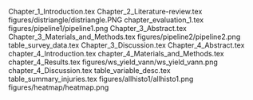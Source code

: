 Chapter_1_Introduction.tex
Chapter_2_Literature-review.tex
figures/distriangle/distriangle.PNG
chapter_evaluation_1.tex
figures/pipeline1/pipeline1.png
Chapter_3_Abstract.tex
Chapter_3_Materials_and_Methods.tex
figures/pipeline2/pipeline2.png
table_survey_data.tex
Chapter_3_Discussion.tex
Chapter_4_Abstract.tex
chapter_4_Introduction.tex
chapter_4_Materials_and_Methods.tex
chapter_4_Results.tex
figures/ws_yield_vann/ws_yield_vann.png
chapter_4_Discussion.tex
table_variable_desc.tex
table_summary_injuries.tex
figures/allhisto1/allhisto1.png
figures/heatmap/heatmap.png
